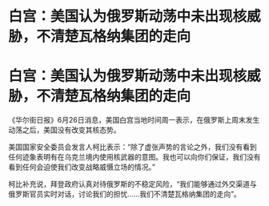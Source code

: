 # 白宫：美国认为俄罗斯动荡中未出现核威胁，不清楚瓦格纳集团的走向

# 白宫：美国认为俄罗斯动荡中未出现核威胁，不清楚瓦格纳集团的走向

《华尔街日报》6月26日消息，美国白宫当地时间周一表示，在俄罗斯上周末发生动荡之后，美国没有改变其核态势。

美国国家安全委员会发言人柯比表示：“除了虚张声势的言论之外，我们没有看到任何迹象表明有在乌克兰境内使用核武器的意图。我也可以向你们保证，我们没有看到任何会迫使我们改变战略威慑立场的情况。”

柯比补充说，拜登政府认真对待俄罗斯的不稳定风险，“我们能够通过外交渠道与俄罗斯官员实时对话，讨论我们的担忧……我们不清楚瓦格纳集团的走向”。

